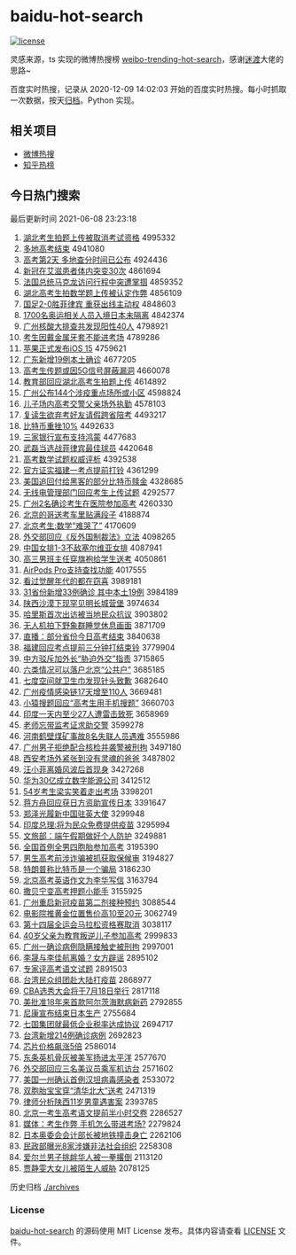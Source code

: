 # baidu-hot-search

[![license](https://img.shields.io/github/license/Arrackisarookie/baidu-hot-search)](https://github.com/Arrackisarookie/baidu-hot-search/blob/master/LICENSE)

灵感来源，ts 实现的微博热搜榜 [weibo-trending-hot-search](https://github.com/justjavac/weibo-trending-hot-search)，感谢[迷渡](https://github.com/justjavac)大佬的思路~

百度实时热搜，记录从 2020-12-09 14:02:03 开始的百度实时热搜。每小时抓取一次数据，按天[归档](./archives)。Python 实现。

## 相关项目
+ [微博热搜](https://github.com/Arrackisarookie/weibo-hot-search)
+ [知乎热榜](https://github.com/Arrackisarookie/zhihu-top-search)

## 今日热门搜索

<!-- Rank Begin -->

最后更新时间 2021-06-08 23:23:18

1. [湖北考生拍题上传被取消考试资格](http://www.baidu.com/baidu?cl=3&tn=SE_baiduhomet8_jmjb7mjw&rsv_dl=fyb_top&fr=top1000&wd=%BA%FE%B1%B1%BF%BC%C9%FA%C5%C4%CC%E2%C9%CF%B4%AB%B1%BB%C8%A1%CF%FB%BF%BC%CA%D4%D7%CA%B8%F1) 4995332
1. [多地高考结束](http://www.baidu.com/baidu?cl=3&tn=SE_baiduhomet8_jmjb7mjw&rsv_dl=fyb_top&fr=top1000&wd=%B6%E0%B5%D8%B8%DF%BF%BC%BD%E1%CA%F8) 4941080
1. [高考第2天 多地查分时间已公布](http://www.baidu.com/baidu?cl=3&tn=SE_baiduhomet8_jmjb7mjw&rsv_dl=fyb_top&fr=top1000&wd=%B8%DF%BF%BC%B5%DA2%CC%EC%20%B6%E0%B5%D8%B2%E9%B7%D6%CA%B1%BC%E4%D2%D1%B9%AB%B2%BC) 4924436
1. [新冠在艾滋患者体内突变30次](http://www.baidu.com/baidu?cl=3&tn=SE_baiduhomet8_jmjb7mjw&rsv_dl=fyb_top&fr=top1000&wd=%D0%C2%B9%DA%D4%DA%B0%AC%D7%CC%BB%BC%D5%DF%CC%E5%C4%DA%CD%BB%B1%E430%B4%CE) 4861694
1. [法国总统马克龙访问行程中突遭掌掴](http://www.baidu.com/baidu?cl=3&tn=SE_baiduhomet8_jmjb7mjw&rsv_dl=fyb_top&fr=top1000&wd=%B7%A8%B9%FA%D7%DC%CD%B3%C2%ED%BF%CB%C1%FA%B7%C3%CE%CA%D0%D0%B3%CC%D6%D0%CD%BB%D4%E2%D5%C6%DE%E2) 4859352
1. [湖北高考生拍数学题上传被认定作弊](http://www.baidu.com/baidu?cl=3&tn=SE_baiduhomet8_jmjb7mjw&rsv_dl=fyb_top&fr=top1000&wd=%BA%FE%B1%B1%B8%DF%BF%BC%C9%FA%C5%C4%CA%FD%D1%A7%CC%E2%C9%CF%B4%AB%B1%BB%C8%CF%B6%A8%D7%F7%B1%D7) 4856109
1. [国足2-0胜菲律宾 重获出线主动权](http://www.baidu.com/baidu?cl=3&tn=SE_baiduhomet8_jmjb7mjw&rsv_dl=fyb_top&fr=top1000&wd=%B9%FA%D7%E32-0%CA%A4%B7%C6%C2%C9%B1%F6%20%D6%D8%BB%F1%B3%F6%CF%DF%D6%F7%B6%AF%C8%A8) 4848603
1. [1700名奥运相关人员入境日本未隔离](http://www.baidu.com/baidu?cl=3&tn=SE_baiduhomet8_jmjb7mjw&rsv_dl=fyb_top&fr=top1000&wd=1700%C3%FB%B0%C2%D4%CB%CF%E0%B9%D8%C8%CB%D4%B1%C8%EB%BE%B3%C8%D5%B1%BE%CE%B4%B8%F4%C0%EB) 4842374
1. [广州核酸大排查共发现阳性40人](http://www.baidu.com/baidu?cl=3&tn=SE_baiduhomet8_jmjb7mjw&rsv_dl=fyb_top&fr=top1000&wd=%B9%E3%D6%DD%BA%CB%CB%E1%B4%F3%C5%C5%B2%E9%B9%B2%B7%A2%CF%D6%D1%F4%D0%D440%C8%CB) 4798921
1. [考生因戴金属牙套不能进考场](http://www.baidu.com/baidu?cl=3&tn=SE_baiduhomet8_jmjb7mjw&rsv_dl=fyb_top&fr=top1000&wd=%BF%BC%C9%FA%D2%F2%B4%F7%BD%F0%CA%F4%D1%C0%CC%D7%B2%BB%C4%DC%BD%F8%BF%BC%B3%A1) 4789286
1. [苹果正式发布iOS 15](http://www.baidu.com/baidu?cl=3&tn=SE_baiduhomet8_jmjb7mjw&rsv_dl=fyb_top&fr=top1000&wd=%C6%BB%B9%FB%D5%FD%CA%BD%B7%A2%B2%BCiOS%2015) 4759621
1. [广东新增19例本土确诊](http://www.baidu.com/baidu?cl=3&tn=SE_baiduhomet8_jmjb7mjw&rsv_dl=fyb_top&fr=top1000&wd=%B9%E3%B6%AB%D0%C2%D4%F619%C0%FD%B1%BE%CD%C1%C8%B7%D5%EF) 4677205
1. [高考生传题或因5G信号屏蔽漏洞](http://www.baidu.com/baidu?cl=3&tn=SE_baiduhomet8_jmjb7mjw&rsv_dl=fyb_top&fr=top1000&wd=%B8%DF%BF%BC%C9%FA%B4%AB%CC%E2%BB%F2%D2%F25G%D0%C5%BA%C5%C6%C1%B1%CE%C2%A9%B6%B4) 4660078
1. [教育部回应湖北高考生拍题上传](http://www.baidu.com/baidu?cl=3&tn=SE_baiduhomet8_jmjb7mjw&rsv_dl=fyb_top&fr=top1000&wd=%BD%CC%D3%FD%B2%BF%BB%D8%D3%A6%BA%FE%B1%B1%B8%DF%BF%BC%C9%FA%C5%C4%CC%E2%C9%CF%B4%AB) 4614892
1. [广州公布144个涉疫重点场所或小区](http://www.baidu.com/baidu?cl=3&tn=SE_baiduhomet8_jmjb7mjw&rsv_dl=fyb_top&fr=top1000&wd=%B9%E3%D6%DD%B9%AB%B2%BC144%B8%F6%C9%E6%D2%DF%D6%D8%B5%E3%B3%A1%CB%F9%BB%F2%D0%A1%C7%F8) 4598824
1. [儿子场内高考交警父亲场外执勤](http://www.baidu.com/baidu?cl=3&tn=SE_baiduhomet8_jmjb7mjw&rsv_dl=fyb_top&fr=top1000&wd=%B6%F9%D7%D3%B3%A1%C4%DA%B8%DF%BF%BC%BD%BB%BE%AF%B8%B8%C7%D7%B3%A1%CD%E2%D6%B4%C7%DA) 4578103
1. [复读生欲弃考好友请假跨省陪考](http://www.baidu.com/baidu?cl=3&tn=SE_baiduhomet8_jmjb7mjw&rsv_dl=fyb_top&fr=top1000&wd=%B8%B4%B6%C1%C9%FA%D3%FB%C6%FA%BF%BC%BA%C3%D3%D1%C7%EB%BC%D9%BF%E7%CA%A1%C5%E3%BF%BC) 4493217
1. [比特币重挫10%](http://www.baidu.com/baidu?cl=3&tn=SE_baiduhomet8_jmjb7mjw&rsv_dl=fyb_top&fr=top1000&wd=%B1%C8%CC%D8%B1%D2%D6%D8%B4%EC10%25) 4492633
1. [三家银行宣布支持鸿蒙](http://www.baidu.com/baidu?cl=3&tn=SE_baiduhomet8_jmjb7mjw&rsv_dl=fyb_top&fr=top1000&wd=%C8%FD%BC%D2%D2%F8%D0%D0%D0%FB%B2%BC%D6%A7%B3%D6%BA%E8%C3%C9) 4477683
1. [武磊当选战菲律宾最佳球员](http://www.baidu.com/baidu?cl=3&tn=SE_baiduhomet8_jmjb7mjw&rsv_dl=fyb_top&fr=top1000&wd=%CE%E4%C0%DA%B5%B1%D1%A1%D5%BD%B7%C6%C2%C9%B1%F6%D7%EE%BC%D1%C7%F2%D4%B1) 4420648
1. [高考数学试题权威评析](http://www.baidu.com/baidu?cl=3&tn=SE_baiduhomet8_jmjb7mjw&rsv_dl=fyb_top&fr=top1000&wd=%B8%DF%BF%BC%CA%FD%D1%A7%CA%D4%CC%E2%C8%A8%CD%FE%C6%C0%CE%F6) 4392538
1. [官方证实福建一考点提前打铃](http://www.baidu.com/baidu?cl=3&tn=SE_baiduhomet8_jmjb7mjw&rsv_dl=fyb_top&fr=top1000&wd=%B9%D9%B7%BD%D6%A4%CA%B5%B8%A3%BD%A8%D2%BB%BF%BC%B5%E3%CC%E1%C7%B0%B4%F2%C1%E5) 4361299
1. [美国追回付给黑客的部分比特币赎金](http://www.baidu.com/baidu?cl=3&tn=SE_baiduhomet8_jmjb7mjw&rsv_dl=fyb_top&fr=top1000&wd=%C3%C0%B9%FA%D7%B7%BB%D8%B8%B6%B8%F8%BA%DA%BF%CD%B5%C4%B2%BF%B7%D6%B1%C8%CC%D8%B1%D2%CA%EA%BD%F0) 4328685
1. [无线电管理部门回应考生上传试题](http://www.baidu.com/baidu?cl=3&tn=SE_baiduhomet8_jmjb7mjw&rsv_dl=fyb_top&fr=top1000&wd=%CE%DE%CF%DF%B5%E7%B9%DC%C0%ED%B2%BF%C3%C5%BB%D8%D3%A6%BF%BC%C9%FA%C9%CF%B4%AB%CA%D4%CC%E2) 4292577
1. [广州2名确诊考生在医院参加高考](http://www.baidu.com/baidu?cl=3&tn=SE_baiduhomet8_jmjb7mjw&rsv_dl=fyb_top&fr=top1000&wd=%B9%E3%D6%DD2%C3%FB%C8%B7%D5%EF%BF%BC%C9%FA%D4%DA%D2%BD%D4%BA%B2%CE%BC%D3%B8%DF%BF%BC) 4260330
1. [北京的哥送考车里贴满段子](http://www.baidu.com/baidu?cl=3&tn=SE_baiduhomet8_jmjb7mjw&rsv_dl=fyb_top&fr=top1000&wd=%B1%B1%BE%A9%B5%C4%B8%E7%CB%CD%BF%BC%B3%B5%C0%EF%CC%F9%C2%FA%B6%CE%D7%D3) 4188874
1. [北京考生:数学“难哭了”](http://www.baidu.com/baidu?cl=3&tn=SE_baiduhomet8_jmjb7mjw&rsv_dl=fyb_top&fr=top1000&wd=%B1%B1%BE%A9%BF%BC%C9%FA%3A%CA%FD%D1%A7%A1%B0%C4%D1%BF%DE%C1%CB%A1%B1) 4170609
1. [外交部回应《反外国制裁法》立法](http://www.baidu.com/baidu?cl=3&tn=SE_baiduhomet8_jmjb7mjw&rsv_dl=fyb_top&fr=top1000&wd=%CD%E2%BD%BB%B2%BF%BB%D8%D3%A6%A1%B6%B7%B4%CD%E2%B9%FA%D6%C6%B2%C3%B7%A8%A1%B7%C1%A2%B7%A8) 4098265
1. [中国女排1-3不敌塞尔维亚女排](http://www.baidu.com/baidu?cl=3&tn=SE_baiduhomet8_jmjb7mjw&rsv_dl=fyb_top&fr=top1000&wd=%D6%D0%B9%FA%C5%AE%C5%C51-3%B2%BB%B5%D0%C8%FB%B6%FB%CE%AC%D1%C7%C5%AE%C5%C5) 4087941
1. [高三男班主任穿旗袍给学生送考](http://www.baidu.com/baidu?cl=3&tn=SE_baiduhomet8_jmjb7mjw&rsv_dl=fyb_top&fr=top1000&wd=%B8%DF%C8%FD%C4%D0%B0%E0%D6%F7%C8%CE%B4%A9%C6%EC%C5%DB%B8%F8%D1%A7%C9%FA%CB%CD%BF%BC) 4050861
1. [AirPods Pro支持查找功能](http://www.baidu.com/baidu?cl=3&tn=SE_baiduhomet8_jmjb7mjw&rsv_dl=fyb_top&fr=top1000&wd=AirPods%20Pro%D6%A7%B3%D6%B2%E9%D5%D2%B9%A6%C4%DC) 4017555
1. [看过觉醒年代的都在窃喜](http://www.baidu.com/baidu?cl=3&tn=SE_baiduhomet8_jmjb7mjw&rsv_dl=fyb_top&fr=top1000&wd=%BF%B4%B9%FD%BE%F5%D0%D1%C4%EA%B4%FA%B5%C4%B6%BC%D4%DA%C7%D4%CF%B2) 3989181
1. [31省份新增33例确诊 其中本土19例](http://www.baidu.com/baidu?cl=3&tn=SE_baiduhomet8_jmjb7mjw&rsv_dl=fyb_top&fr=top1000&wd=31%CA%A1%B7%DD%D0%C2%D4%F633%C0%FD%C8%B7%D5%EF%20%C6%E4%D6%D0%B1%BE%CD%C119%C0%FD) 3984189
1. [陕西沙漠下现罕见明长城营堡](http://www.baidu.com/baidu?cl=3&tn=SE_baiduhomet8_jmjb7mjw&rsv_dl=fyb_top&fr=top1000&wd=%C9%C2%CE%F7%C9%B3%C4%AE%CF%C2%CF%D6%BA%B1%BC%FB%C3%F7%B3%A4%B3%C7%D3%AA%B1%A4) 3974634
1. [哈里斯首次出访被当地民众抗议](http://www.baidu.com/baidu?cl=3&tn=SE_baiduhomet8_jmjb7mjw&rsv_dl=fyb_top&fr=top1000&wd=%B9%FE%C0%EF%CB%B9%CA%D7%B4%CE%B3%F6%B7%C3%B1%BB%B5%B1%B5%D8%C3%F1%D6%DA%BF%B9%D2%E9) 3903802
1. [无人机拍下野象群睡觉休息画面](http://www.baidu.com/baidu?cl=3&tn=SE_baiduhomet8_jmjb7mjw&rsv_dl=fyb_top&fr=top1000&wd=%CE%DE%C8%CB%BB%FA%C5%C4%CF%C2%D2%B0%CF%F3%C8%BA%CB%AF%BE%F5%D0%DD%CF%A2%BB%AD%C3%E6) 3871709
1. [直播：部分省份今日高考结束](http://www.baidu.com/baidu?cl=3&tn=SE_baiduhomet8_jmjb7mjw&rsv_dl=fyb_top&fr=top1000&wd=%D6%B1%B2%A5%A3%BA%B2%BF%B7%D6%CA%A1%B7%DD%BD%F1%C8%D5%B8%DF%BF%BC%BD%E1%CA%F8) 3840638
1. [福建回应考点提前三分钟打结束铃](http://www.baidu.com/baidu?cl=3&tn=SE_baiduhomet8_jmjb7mjw&rsv_dl=fyb_top&fr=top1000&wd=%B8%A3%BD%A8%BB%D8%D3%A6%BF%BC%B5%E3%CC%E1%C7%B0%C8%FD%B7%D6%D6%D3%B4%F2%BD%E1%CA%F8%C1%E5) 3779904
1. [中方驳斥加外长“胁迫外交”指责](http://www.baidu.com/baidu?cl=3&tn=SE_baiduhomet8_jmjb7mjw&rsv_dl=fyb_top&fr=top1000&wd=%D6%D0%B7%BD%B2%B5%B3%E2%BC%D3%CD%E2%B3%A4%A1%B0%D0%B2%C6%C8%CD%E2%BD%BB%A1%B1%D6%B8%D4%F0) 3715865
1. [六类情况可以落户北京“公共户”](http://www.baidu.com/baidu?cl=3&tn=SE_baiduhomet8_jmjb7mjw&rsv_dl=fyb_top&fr=top1000&wd=%C1%F9%C0%E0%C7%E9%BF%F6%BF%C9%D2%D4%C2%E4%BB%A7%B1%B1%BE%A9%A1%B0%B9%AB%B9%B2%BB%A7%A1%B1) 3685185
1. [七度空间就卫生巾发现针头致歉](http://www.baidu.com/baidu?cl=3&tn=SE_baiduhomet8_jmjb7mjw&rsv_dl=fyb_top&fr=top1000&wd=%C6%DF%B6%C8%BF%D5%BC%E4%BE%CD%CE%C0%C9%FA%BD%ED%B7%A2%CF%D6%D5%EB%CD%B7%D6%C2%C7%B8) 3682640
1. [广州疫情感染链17天增至110人](http://www.baidu.com/baidu?cl=3&tn=SE_baiduhomet8_jmjb7mjw&rsv_dl=fyb_top&fr=top1000&wd=%B9%E3%D6%DD%D2%DF%C7%E9%B8%D0%C8%BE%C1%B417%CC%EC%D4%F6%D6%C1110%C8%CB) 3669481
1. [小猿搜题回应“高考生用手机搜题”](http://www.baidu.com/baidu?cl=3&tn=SE_baiduhomet8_jmjb7mjw&rsv_dl=fyb_top&fr=top1000&wd=%D0%A1%D4%B3%CB%D1%CC%E2%BB%D8%D3%A6%A1%B0%B8%DF%BF%BC%C9%FA%D3%C3%CA%D6%BB%FA%CB%D1%CC%E2%A1%B1) 3660703
1. [印度一天内至少27人遭雷击致死](http://www.baidu.com/baidu?cl=3&tn=SE_baiduhomet8_jmjb7mjw&rsv_dl=fyb_top&fr=top1000&wd=%D3%A1%B6%C8%D2%BB%CC%EC%C4%DA%D6%C1%C9%D927%C8%CB%D4%E2%C0%D7%BB%F7%D6%C2%CB%C0) 3658969
1. [老师忘带监考证求助交警](http://www.baidu.com/baidu?cl=3&tn=SE_baiduhomet8_jmjb7mjw&rsv_dl=fyb_top&fr=top1000&wd=%C0%CF%CA%A6%CD%FC%B4%F8%BC%E0%BF%BC%D6%A4%C7%F3%D6%FA%BD%BB%BE%AF) 3599278
1. [河南鹤壁煤矿事故8名失联人员遇难](http://www.baidu.com/baidu?cl=3&tn=SE_baiduhomet8_jmjb7mjw&rsv_dl=fyb_top&fr=top1000&wd=%BA%D3%C4%CF%BA%D7%B1%DA%C3%BA%BF%F3%CA%C2%B9%CA8%C3%FB%CA%A7%C1%AA%C8%CB%D4%B1%D3%F6%C4%D1) 3555986
1. [广州男子拒绝配合核检并袭警被刑拘](http://www.baidu.com/baidu?cl=3&tn=SE_baiduhomet8_jmjb7mjw&rsv_dl=fyb_top&fr=top1000&wd=%B9%E3%D6%DD%C4%D0%D7%D3%BE%DC%BE%F8%C5%E4%BA%CF%BA%CB%BC%EC%B2%A2%CF%AE%BE%AF%B1%BB%D0%CC%BE%D0) 3497180
1. [西安考场外紧张到没有灵魂的爸爸](http://www.baidu.com/baidu?cl=3&tn=SE_baiduhomet8_jmjb7mjw&rsv_dl=fyb_top&fr=top1000&wd=%CE%F7%B0%B2%BF%BC%B3%A1%CD%E2%BD%F4%D5%C5%B5%BD%C3%BB%D3%D0%C1%E9%BB%EA%B5%C4%B0%D6%B0%D6) 3487802
1. [汪小菲离婚风波后首现身](http://www.baidu.com/baidu?cl=3&tn=SE_baiduhomet8_jmjb7mjw&rsv_dl=fyb_top&fr=top1000&wd=%CD%F4%D0%A1%B7%C6%C0%EB%BB%E9%B7%E7%B2%A8%BA%F3%CA%D7%CF%D6%C9%ED) 3427268
1. [华为30亿成立数字能源公司](http://www.baidu.com/baidu?cl=3&tn=SE_baiduhomet8_jmjb7mjw&rsv_dl=fyb_top&fr=top1000&wd=%BB%AA%CE%AA30%D2%DA%B3%C9%C1%A2%CA%FD%D7%D6%C4%DC%D4%B4%B9%AB%CB%BE) 3412512
1. [54岁考生梁实笑着走出考场](http://www.baidu.com/baidu?cl=3&tn=SE_baiduhomet8_jmjb7mjw&rsv_dl=fyb_top&fr=top1000&wd=54%CB%EA%BF%BC%C9%FA%C1%BA%CA%B5%D0%A6%D7%C5%D7%DF%B3%F6%BF%BC%B3%A1) 3398201
1. [蒋方舟回应获日方资助宣传日本](http://www.baidu.com/baidu?cl=3&tn=SE_baiduhomet8_jmjb7mjw&rsv_dl=fyb_top&fr=top1000&wd=%BD%AF%B7%BD%D6%DB%BB%D8%D3%A6%BB%F1%C8%D5%B7%BD%D7%CA%D6%FA%D0%FB%B4%AB%C8%D5%B1%BE) 3391647
1. [郑泽光履新中国驻英大使](http://www.baidu.com/baidu?cl=3&tn=SE_baiduhomet8_jmjb7mjw&rsv_dl=fyb_top&fr=top1000&wd=%D6%A3%D4%F3%B9%E2%C2%C4%D0%C2%D6%D0%B9%FA%D7%A4%D3%A2%B4%F3%CA%B9) 3299948
1. [印度总理:将为民众免费提供疫苗](http://www.baidu.com/baidu?cl=3&tn=SE_baiduhomet8_jmjb7mjw&rsv_dl=fyb_top&fr=top1000&wd=%D3%A1%B6%C8%D7%DC%C0%ED%3A%BD%AB%CE%AA%C3%F1%D6%DA%C3%E2%B7%D1%CC%E1%B9%A9%D2%DF%C3%E7) 3295994
1. [文旅部：端午假期做好个人防护](http://www.baidu.com/baidu?cl=3&tn=SE_baiduhomet8_jmjb7mjw&rsv_dl=fyb_top&fr=top1000&wd=%CE%C4%C2%C3%B2%BF%A3%BA%B6%CB%CE%E7%BC%D9%C6%DA%D7%F6%BA%C3%B8%F6%C8%CB%B7%C0%BB%A4) 3249881
1. [全国首例全男四胞胎参加高考](http://www.baidu.com/baidu?cl=3&tn=SE_baiduhomet8_jmjb7mjw&rsv_dl=fyb_top&fr=top1000&wd=%C8%AB%B9%FA%CA%D7%C0%FD%C8%AB%C4%D0%CB%C4%B0%FB%CC%A5%B2%CE%BC%D3%B8%DF%BF%BC) 3195390
1. [男生高考前涉诈骗被抓获取保候审](http://www.baidu.com/baidu?cl=3&tn=SE_baiduhomet8_jmjb7mjw&rsv_dl=fyb_top&fr=top1000&wd=%C4%D0%C9%FA%B8%DF%BF%BC%C7%B0%C9%E6%D5%A9%C6%AD%B1%BB%D7%A5%BB%F1%C8%A1%B1%A3%BA%F2%C9%F3) 3194827
1. [特朗普称比特币是一个骗局](http://www.baidu.com/baidu?cl=3&tn=SE_baiduhomet8_jmjb7mjw&rsv_dl=fyb_top&fr=top1000&wd=%CC%D8%C0%CA%C6%D5%B3%C6%B1%C8%CC%D8%B1%D2%CA%C7%D2%BB%B8%F6%C6%AD%BE%D6) 3186230
1. [北京高考英语作文为李华写信](http://www.baidu.com/baidu?cl=3&tn=SE_baiduhomet8_jmjb7mjw&rsv_dl=fyb_top&fr=top1000&wd=%B1%B1%BE%A9%B8%DF%BF%BC%D3%A2%D3%EF%D7%F7%CE%C4%CE%AA%C0%EE%BB%AA%D0%B4%D0%C5) 3163794
1. [撒贝宁变高考押题小能手](http://www.baidu.com/baidu?cl=3&tn=SE_baiduhomet8_jmjb7mjw&rsv_dl=fyb_top&fr=top1000&wd=%C8%F6%B1%B4%C4%FE%B1%E4%B8%DF%BF%BC%D1%BA%CC%E2%D0%A1%C4%DC%CA%D6) 3155925
1. [广州重启新冠疫苗第二剂接种预约](http://www.baidu.com/baidu?cl=3&tn=SE_baiduhomet8_jmjb7mjw&rsv_dl=fyb_top&fr=top1000&wd=%B9%E3%D6%DD%D6%D8%C6%F4%D0%C2%B9%DA%D2%DF%C3%E7%B5%DA%B6%FE%BC%C1%BD%D3%D6%D6%D4%A4%D4%BC) 3088544
1. [电影院推黄金位置售价高10至20元](http://www.baidu.com/baidu?cl=3&tn=SE_baiduhomet8_jmjb7mjw&rsv_dl=fyb_top&fr=top1000&wd=%B5%E7%D3%B0%D4%BA%CD%C6%BB%C6%BD%F0%CE%BB%D6%C3%CA%DB%BC%DB%B8%DF10%D6%C120%D4%AA) 3062749
1. [第十四届全运会马拉松资格赛取消](http://www.baidu.com/baidu?cl=3&tn=SE_baiduhomet8_jmjb7mjw&rsv_dl=fyb_top&fr=top1000&wd=%B5%DA%CA%AE%CB%C4%BD%EC%C8%AB%D4%CB%BB%E1%C2%ED%C0%AD%CB%C9%D7%CA%B8%F1%C8%FC%C8%A1%CF%FB) 3038117
1. [40岁父亲为教育叛逆儿子参加高考](http://www.baidu.com/baidu?cl=3&tn=SE_baiduhomet8_jmjb7mjw&rsv_dl=fyb_top&fr=top1000&wd=40%CB%EA%B8%B8%C7%D7%CE%AA%BD%CC%D3%FD%C5%D1%C4%E6%B6%F9%D7%D3%B2%CE%BC%D3%B8%DF%BF%BC) 2999833
1. [广州一确诊病例隐瞒接触史被刑拘](http://www.baidu.com/baidu?cl=3&tn=SE_baiduhomet8_jmjb7mjw&rsv_dl=fyb_top&fr=top1000&wd=%B9%E3%D6%DD%D2%BB%C8%B7%D5%EF%B2%A1%C0%FD%D2%FE%C2%F7%BD%D3%B4%A5%CA%B7%B1%BB%D0%CC%BE%D0) 2997001
1. [李晟与李佳航离婚？女方辟谣](http://www.baidu.com/baidu?cl=3&tn=SE_baiduhomet8_jmjb7mjw&rsv_dl=fyb_top&fr=top1000&wd=%C0%EE%EA%C9%D3%EB%C0%EE%BC%D1%BA%BD%C0%EB%BB%E9%A3%BF%C5%AE%B7%BD%B1%D9%D2%A5) 2895102
1. [专家评高考语文试题](http://www.baidu.com/baidu?cl=3&tn=SE_baiduhomet8_jmjb7mjw&rsv_dl=fyb_top&fr=top1000&wd=%D7%A8%BC%D2%C6%C0%B8%DF%BF%BC%D3%EF%CE%C4%CA%D4%CC%E2) 2891503
1. [台湾民众组团赴大陆打疫苗](http://www.baidu.com/baidu?cl=3&tn=SE_baiduhomet8_jmjb7mjw&rsv_dl=fyb_top&fr=top1000&wd=%CC%A8%CD%E5%C3%F1%D6%DA%D7%E9%CD%C5%B8%B0%B4%F3%C2%BD%B4%F2%D2%DF%C3%E7) 2868977
1. [CBA选秀大会将于7月18日举行](http://www.baidu.com/baidu?cl=3&tn=SE_baiduhomet8_jmjb7mjw&rsv_dl=fyb_top&fr=top1000&wd=CBA%D1%A1%D0%E3%B4%F3%BB%E1%BD%AB%D3%DA7%D4%C218%C8%D5%BE%D9%D0%D0) 2817118
1. [美批准18年来首款阿尔茨海默病新药](http://www.baidu.com/baidu?cl=3&tn=SE_baiduhomet8_jmjb7mjw&rsv_dl=fyb_top&fr=top1000&wd=%C3%C0%C5%FA%D7%BC18%C4%EA%C0%B4%CA%D7%BF%EE%B0%A2%B6%FB%B4%C4%BA%A3%C4%AC%B2%A1%D0%C2%D2%A9) 2792855
1. [尼康宣布结束日本生产](http://www.baidu.com/baidu?cl=3&tn=SE_baiduhomet8_jmjb7mjw&rsv_dl=fyb_top&fr=top1000&wd=%C4%E1%BF%B5%D0%FB%B2%BC%BD%E1%CA%F8%C8%D5%B1%BE%C9%FA%B2%FA) 2755684
1. [七国集团就最低企业税率达成协议](http://www.baidu.com/baidu?cl=3&tn=SE_baiduhomet8_jmjb7mjw&rsv_dl=fyb_top&fr=top1000&wd=%C6%DF%B9%FA%BC%AF%CD%C5%BE%CD%D7%EE%B5%CD%C6%F3%D2%B5%CB%B0%C2%CA%B4%EF%B3%C9%D0%AD%D2%E9) 2694717
1. [台湾新增214例确诊病例](http://www.baidu.com/baidu?cl=3&tn=SE_baiduhomet8_jmjb7mjw&rsv_dl=fyb_top&fr=top1000&wd=%CC%A8%CD%E5%D0%C2%D4%F6214%C0%FD%C8%B7%D5%EF%B2%A1%C0%FD) 2692823
1. [芯片价格飙涨5倍](http://www.baidu.com/baidu?cl=3&tn=SE_baiduhomet8_jmjb7mjw&rsv_dl=fyb_top&fr=top1000&wd=%D0%BE%C6%AC%BC%DB%B8%F1%EC%AD%D5%C75%B1%B6) 2586014
1. [东条英机骨灰被美军扬进太平洋](http://www.baidu.com/baidu?cl=3&tn=SE_baiduhomet8_jmjb7mjw&rsv_dl=fyb_top&fr=top1000&wd=%B6%AB%CC%F5%D3%A2%BB%FA%B9%C7%BB%D2%B1%BB%C3%C0%BE%FC%D1%EF%BD%F8%CC%AB%C6%BD%D1%F3) 2577670
1. [外交部回应三名美议员乘军机访台](http://www.baidu.com/baidu?cl=3&tn=SE_baiduhomet8_jmjb7mjw&rsv_dl=fyb_top&fr=top1000&wd=%CD%E2%BD%BB%B2%BF%BB%D8%D3%A6%C8%FD%C3%FB%C3%C0%D2%E9%D4%B1%B3%CB%BE%FC%BB%FA%B7%C3%CC%A8) 2571602
1. [美国一州确认首例汉坦病毒感染者](http://www.baidu.com/baidu?cl=3&tn=SE_baiduhomet8_jmjb7mjw&rsv_dl=fyb_top&fr=top1000&wd=%C3%C0%B9%FA%D2%BB%D6%DD%C8%B7%C8%CF%CA%D7%C0%FD%BA%BA%CC%B9%B2%A1%B6%BE%B8%D0%C8%BE%D5%DF) 2533072
1. [双胞胎宝宝穿“清华北大”送考](http://www.baidu.com/baidu?cl=3&tn=SE_baiduhomet8_jmjb7mjw&rsv_dl=fyb_top&fr=top1000&wd=%CB%AB%B0%FB%CC%A5%B1%A6%B1%A6%B4%A9%A1%B0%C7%E5%BB%AA%B1%B1%B4%F3%A1%B1%CB%CD%BF%BC) 2471319
1. [律师分析陕西11岁男童遇害案](http://www.baidu.com/baidu?cl=3&tn=SE_baiduhomet8_jmjb7mjw&rsv_dl=fyb_top&fr=top1000&wd=%C2%C9%CA%A6%B7%D6%CE%F6%C9%C2%CE%F711%CB%EA%C4%D0%CD%AF%D3%F6%BA%A6%B0%B8) 2393785
1. [北京一考生高考语文提前半小时交卷](http://www.baidu.com/baidu?cl=3&tn=SE_baiduhomet8_jmjb7mjw&rsv_dl=fyb_top&fr=top1000&wd=%B1%B1%BE%A9%D2%BB%BF%BC%C9%FA%B8%DF%BF%BC%D3%EF%CE%C4%CC%E1%C7%B0%B0%EB%D0%A1%CA%B1%BD%BB%BE%ED) 2286527
1. [媒体：考生作弊 手机怎么带进考场?](http://www.baidu.com/baidu?cl=3&tn=SE_baiduhomet8_jmjb7mjw&rsv_dl=fyb_top&fr=top1000&wd=%C3%BD%CC%E5%A3%BA%BF%BC%C9%FA%D7%F7%B1%D7%20%CA%D6%BB%FA%D4%F5%C3%B4%B4%F8%BD%F8%BF%BC%B3%A1%3F) 2279824
1. [日本奥委会会计部长被地铁撞击身亡](http://www.baidu.com/baidu?cl=3&tn=SE_baiduhomet8_jmjb7mjw&rsv_dl=fyb_top&fr=top1000&wd=%C8%D5%B1%BE%B0%C2%CE%AF%BB%E1%BB%E1%BC%C6%B2%BF%B3%A4%B1%BB%B5%D8%CC%FA%D7%B2%BB%F7%C9%ED%CD%F6) 2262106
1. [民政部曝光8家涉嫌非法社会组织](http://www.baidu.com/baidu?cl=3&tn=SE_baiduhomet8_jmjb7mjw&rsv_dl=fyb_top&fr=top1000&wd=%C3%F1%D5%FE%B2%BF%C6%D8%B9%E28%BC%D2%C9%E6%CF%D3%B7%C7%B7%A8%C9%E7%BB%E1%D7%E9%D6%AF) 2258308
1. [爱尔兰男子挑衅华人被一拳撂倒](http://www.baidu.com/baidu?cl=3&tn=SE_baiduhomet8_jmjb7mjw&rsv_dl=fyb_top&fr=top1000&wd=%B0%AE%B6%FB%C0%BC%C4%D0%D7%D3%CC%F4%D0%C6%BB%AA%C8%CB%B1%BB%D2%BB%C8%AD%C1%CC%B5%B9) 2113120
1. [贾静雯大女儿被陌生人威胁](http://www.baidu.com/baidu?cl=3&tn=SE_baiduhomet8_jmjb7mjw&rsv_dl=fyb_top&fr=top1000&wd=%BC%D6%BE%B2%F6%A9%B4%F3%C5%AE%B6%F9%B1%BB%C4%B0%C9%FA%C8%CB%CD%FE%D0%B2) 2078125
<!-- Rank End -->

历史归档 [./archives](./archives)

### License

[baidu-hot-search](https://github.com/Arrackisarookie/baidu-hot-search) 的源码使用 MIT License 发布。具体内容请查看 [LICENSE](./LICENSE) 文件。
